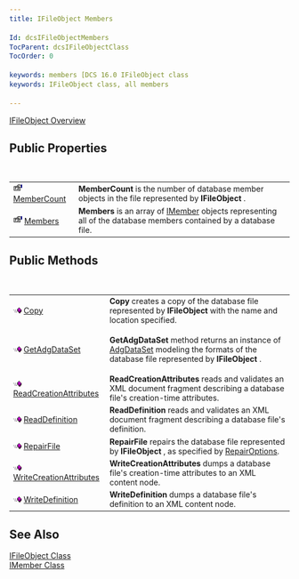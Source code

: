 ```yaml
---
title: IFileObject Members

Id: dcsIFileObjectMembers
TocParent: dcsIFileObjectClass
TocOrder: 0

keywords: members [DCS 16.0 IFileObject class
keywords: IFileObject class, all members

---
```


[IFileObject Overview](ifile-object-class.html) 
## Public Properties

<br />


|      |      |
| ---- | ---- |
| <img height="16" alt="public property" src="images/property.bmp" width="16" border="0" /> [MemberCount](ifile-object-class-member-count-property.html) | **MemberCount** is the number of database member objects in the file represented by **IFileObject** . |
| <img height="16" alt="public property" src="images/property.bmp" width="16" border="0" /> [Members](ifile-object-class-members-property.html) | **Members** is an array of [IMember](imember-class.html) objects representing all of the database members contained by a database file. |



## Public Methods

<br />


|      |      |
| ---- | ---- |
| <img alt="public property" src="images/public-method.gif" x-maintain-ratio="TRUE" width="15" height="11" border="0" /> [Copy](ifile-object-class-copy-method.html) | **Copy** creates a copy of the database file represented by **IFileObject** with the name and location specified. |
| <img alt="public property" src="images/public-method.gif" x-maintain-ratio="TRUE" width="15" height="11" border="0" /> [GetAdgDataSet](ifile-object-class-get-adg-dataset-method.html) | <p> **GetAdgDataSet** method returns an instance of [ AdgDataSet](adg-dataset-class.html) modeling the formats of the database file represented by **IFileObject** . |
| <img height="11" alt="public property" src="images/public-method.gif" width="15" border="0" x-maintain-ratio="TRUE" /> [ReadCreationAttributes](ifile-object-class-read-creation-attributes-method.html) | **ReadCreationAttributes** reads and validates an XML document fragment describing a database file's creation-time attributes. |
| <img height="11" alt="public property" src="images/public-method.gif" width="15" border="0" x-maintain-ratio="TRUE" /> [ReadDefinition](ifile-object-class-read-definition-method.html) | **ReadDefinition** reads and validates an XML document fragment describing a database file's definition. |
| <img height="11" alt="public property" src="images/public-method.gif" width="15" border="0" x-maintain-ratio="TRUE" /> [RepairFile](ifile-object-class-repair-file-method.html) | **RepairFile** repairs the database file represented by **IFileObject** , as specified by [RepairOptions](repair-options-enumeration.html). |
| <img height="11" alt="public property" src="images/public-method.gif" width="15" border="0" x-maintain-ratio="TRUE" /> [WriteCreationAttributes](ifile-object-class-write-creation-attributes-method.html) | **WriteCreationAttributes** dumps a database file's creation-time attributes to an XML content node. |
| <img alt="public property" src="images/public-method.gif" x-maintain-ratio="TRUE" width="15" height="11" border="0" /> [WriteDefinition](ifile-object-class-write-definition-method.html) | **WriteDefinition** dumps a database file's definition to an XML content node. |



## See Also


[IFileObject Class](ifile-object-class.html)
      <br />
[IMember Class](imember-class.html)

